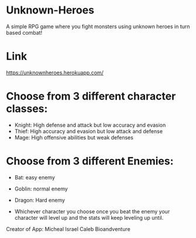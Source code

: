 # Unknown-Heroes
A simple RPG game where you fight monsters using unknown heroes in turn based combat!

# Link
https://unknownheroes.herokuapp.com/

# Choose from 3 different character classes:
- Knight: High defense and attack but low accuracy and evasion
- Thief: High accuracy and evasion but low attack and defense
- Mage: High offensive abilities but weak defenses

# Choose from 3 different Enemies:
- Bat: easy enemy
- Goblin:  normal enemy
- Dragon: Hard enemy

- Whichever character you choose once you beat the enemy your character will level up and the stats will keep leveling up until.

Creator of App:
Micheal
Israel
Caleb
Bioandventure
